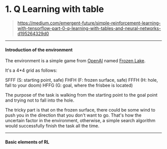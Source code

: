 # 1. Q Learning with table

> https://medium.com/emergent-future/simple-reinforcement-learning-with-tensorflow-part-0-q-learning-with-tables-and-neural-networks-d195264329d0

---
#### Introduction of the environment

The environment is a simple game from [OpenAI](https://gym.openai.com/docs/) named [Frozen Lake](https://gym.openai.com/envs/FrozenLake-v0/). 

It's a 4*4 grid as follows:

SFFF       (S: starting point, safe)
FHFH       (F: frozen surface, safe)
FFFH       (H: hole, fall to your doom)
HFFG       (G: goal, where the frisbee is located)

The purpose of the task is walking from the starting point to the goal point and trying not to fall into the hole.

The tricky part is that on the frozen surface, there could be some wind to push you in the direction that you don't want to go. That's how the uncertain factor in the environment, otherwise, a simple search algorithm would successfully finish the task all the time.

---
#### Basic elements of RL